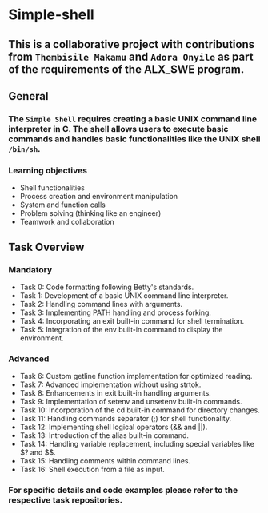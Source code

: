 # Simple-shell

## This is a collaborative project with contributions from ``Thembisile Makamu`` and ``Adora Onyile`` as part of the requirements of the ALX_SWE program.

## General
### The ``Simple Shell`` requires creating a basic UNIX command line interpreter in C. The shell allows users to execute basic commands and handles basic functionalities like the UNIX shell ``/bin/sh``.

### Learning objectives
- Shell functionalities
- Process creation and environment manipulation
- System and function calls
- Problem solving (thinking like an engineer)
- Teamwork and collaboration

## Task Overview
### Mandatory
- Task 0: Code formatting following Betty's standards.
- Task 1: Development of a basic UNIX command line interpreter.
- Task 2: Handling command lines with arguments.
- Task 3: Implementing PATH handling and process forking.
- Task 4: Incorporating an exit built-in command for shell termination.
- Task 5: Integration of the env built-in command to display the environment.

### Advanced
- Task 6: Custom getline function implementation for optimized reading.
- Task 7: Advanced implementation without using strtok.
- Task 8: Enhancements in exit built-in handling arguments.
- Task 9: Implementation of setenv and unsetenv built-in commands.
- Task 10: Incorporation of the cd built-in command for directory changes.
- Task 11: Handling commands separator (;) for shell functionality.
- Task 12: Implementing shell logical operators (&& and ||).
- Task 13: Introduction of the alias built-in command.
- Task 14: Handling variable replacement, including special variables like $? and $$.
- Task 15: Handling comments within command lines.
- Task 16: Shell execution from a file as input.

### For specific details and code examples please refer to the respective task repositories.
